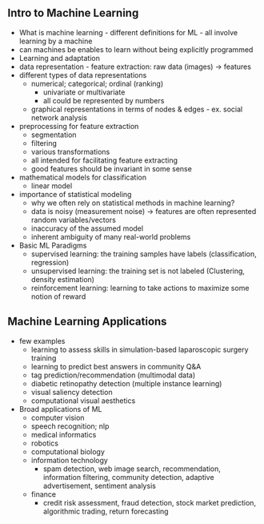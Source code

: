 ## Intro to Machine Learning
* What is machine learning - different definitions for ML - all involve learning by a machine
* can machines be enables to learn without being explicitly programmed
* Learning and adaptation
* data representation - feature extraction: raw data (images) -> features
* different types of data representations
   * numerical; categorical; ordinal (ranking)
     * univariate or multivariate
     * all could be represented by numbers
   * graphical representations in terms of nodes & edges - ex. social network analysis
* preprocessing for feature extraction
   * segmentation
   * filtering
   * various transformations
   * all intended for facilitating feature extracting
   * good features should be invariant in some sense
* mathematical models for classification
   * linear model 
* importance of statistical modeling
   * why we often rely on statistical methods in machine learning?
   * data is noisy (measurement noise) -> features are often represented random variables/vectors
   * inaccuracy of the assumed model 
   * inherent ambiguity of many real-world problems
* Basic ML Paradigms
   * supervised learning: the training samples have labels (classification, regression)
   * unsupervised learning: the training set is not labeled (Clustering, density estimation)
   * reinforcement learning: learning to take actions to maximize some notion of reward
  
## Machine Learning Applications
* few examples
   * learning to assess skills in simulation-based laparoscopic surgery training
   * learning to predict best answers in community Q&A
   * tag prediction/recommendation (multimodal data)
   * diabetic retinopathy detection (multiple instance learning)
   * visual saliency detection
   * computational visual aesthetics
* Broad applications of ML
   * computer vision
   * speech recognition; nlp
   * medical informatics
   * robotics
   * computational biology
   * information technology
     * spam detection, web image search, recommendation, information filtering, community detection, adaptive advertisement, sentiment analysis  
   * finance
     * credit risk assessment, fraud detection, stock market prediction, algorithmic trading, return forecasting  
    
